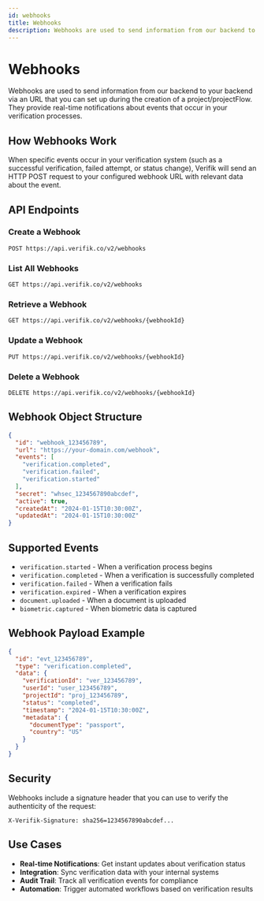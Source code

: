 ```yaml
---
id: webhooks
title: Webhooks
description: Webhooks are used to send information from our backend to your backend via an URL
---
```


# Webhooks

Webhooks are used to send information from our backend to your backend via an URL that you can set up during the creation of a project/projectFlow. They provide real-time notifications about events that occur in your verification processes.

## How Webhooks Work

When specific events occur in your verification system (such as a successful verification, failed attempt, or status change), Verifik will send an HTTP POST request to your configured webhook URL with relevant data about the event.

## API Endpoints

### Create a Webhook
```http
POST https://api.verifik.co/v2/webhooks
```

### List All Webhooks
```http
GET https://api.verifik.co/v2/webhooks
```

### Retrieve a Webhook
```http
GET https://api.verifik.co/v2/webhooks/{webhookId}
```

### Update a Webhook
```http
PUT https://api.verifik.co/v2/webhooks/{webhookId}
```

### Delete a Webhook
```http
DELETE https://api.verifik.co/v2/webhooks/{webhookId}
```

## Webhook Object Structure

```json
{
  "id": "webhook_123456789",
  "url": "https://your-domain.com/webhook",
  "events": [
    "verification.completed",
    "verification.failed",
    "verification.started"
  ],
  "secret": "whsec_1234567890abcdef",
  "active": true,
  "createdAt": "2024-01-15T10:30:00Z",
  "updatedAt": "2024-01-15T10:30:00Z"
}
```

## Supported Events

- `verification.started` - When a verification process begins
- `verification.completed` - When a verification is successfully completed
- `verification.failed` - When a verification fails
- `verification.expired` - When a verification expires
- `document.uploaded` - When a document is uploaded
- `biometric.captured` - When biometric data is captured

## Webhook Payload Example

```json
{
  "id": "evt_123456789",
  "type": "verification.completed",
  "data": {
    "verificationId": "ver_123456789",
    "userId": "user_123456789",
    "projectId": "proj_123456789",
    "status": "completed",
    "timestamp": "2024-01-15T10:30:00Z",
    "metadata": {
      "documentType": "passport",
      "country": "US"
    }
  }
}
```

## Security

Webhooks include a signature header that you can use to verify the authenticity of the request:

```http
X-Verifik-Signature: sha256=1234567890abcdef...
```

## Use Cases

- **Real-time Notifications**: Get instant updates about verification status
- **Integration**: Sync verification data with your internal systems
- **Audit Trail**: Track all verification events for compliance
- **Automation**: Trigger automated workflows based on verification results

